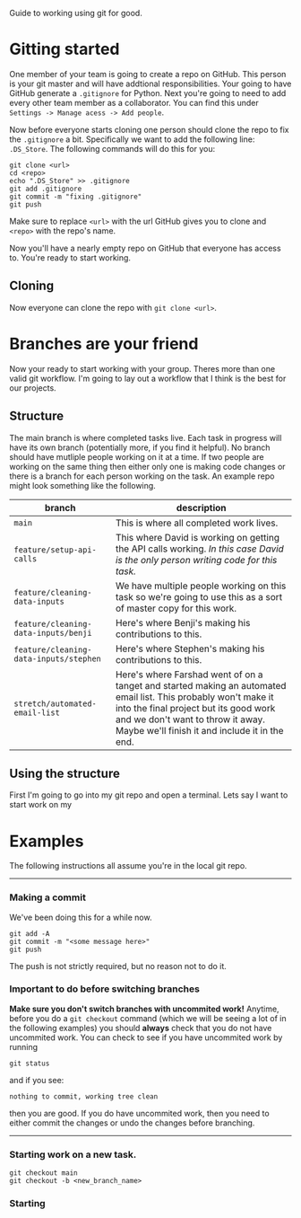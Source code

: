 Guide to working using git for good.

# Gitting started

One member of your team is going to create a repo on GitHub. This person is your git master and will have addtional responsibilities. Your going to have GitHub generate a `.gitignore` for Python. Next you're going to need to add every other team member as a collaborator. You can find this under `Settings -> Manage acess -> Add people`.

Now before everyone starts cloning one person should clone the repo to fix the `.gitignore` a bit. Specifically we want to add the following line: `.DS_Store`. The following commands will do this for you:
```
git clone <url>
cd <repo>
echo ".DS_Store" >> .gitignore
git add .gitignore
git commit -m "fixing .gitignore"
git push
```
Make sure to replace `<url>` with the url GitHub gives you to clone and `<repo>` with the repo's name.

Now you'll have a nearly empty repo on GitHub that everyone has access to. You're ready to start working.

## Cloning

Now everyone can clone the repo with `git clone <url>`.

# Branches are your friend

Now your ready to start working with your group. Theres more than one valid git workflow. I'm going to lay out a workflow that I think is the best for our projects.

## Structure

The main branch is where completed tasks live. Each task in progress will have its own branch (potentially more, if you find it helpful). No branch should have mutliple people working on it at a time. If two people are working on the same thing then either only one is making code changes or there is a branch for each person working on the task. An example repo might look something like the following.

branch | description
--|--
`main` | This is where all completed work lives.
`feature/setup-api-calls` | This where David is working on getting the API calls working. *In this case David is the only person writing code for this task.*
`feature/cleaning-data-inputs` | We have multiple people working on this task so we're going to use this as a sort of master copy for this work.
`feature/cleaning-data-inputs/benji` | Here's where Benji's making his contributions to this.
`feature/cleaning-data-inputs/stephen` | Here's where Stephen's making his contributions to this.
`stretch/automated-email-list` | Here's where Farshad went of on a tanget and started making an automated email list. This probably won't make it into the final project but its good work and we don't want to throw it away. Maybe we'll finish it and include it in the end.

## Using the structure

First I'm going to go into my git repo and open a terminal. Lets say I want to start work on my




# Examples

The following instructions all assume you're in the local git repo.

---

### Making a commit
We've been doing this for a while now.
```
git add -A
git commit -m "<some message here>"
git push
```
The push is not strictly required, but no reason not to do it.

### Important to do before switching branches
**Make sure you don't switch branches with uncommited work!** Anytime, before you do a `git checkout` command (which we will be seeing a lot of in the following examples) you should **always** check that you do not have uncommited work. You can check to see if you have uncommited work by running
```
git status
```
and if you see: 
```
nothing to commit, working tree clean
```
then you are good. If you do have uncommited work, then you need to either commit the changes or undo the changes before branching.

---

### Starting work on a new task.

```
git checkout main
git checkout -b <new_branch_name>
```

### Starting 
